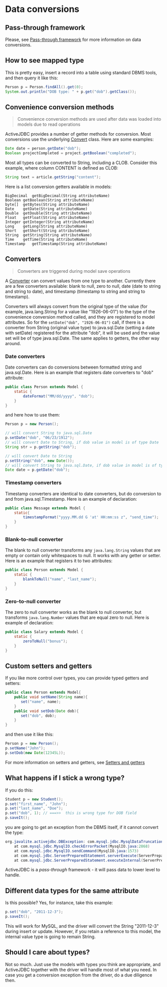 <div class="page-header">
   <h1>Data conversions</h1>
</div>


## Pass-through framework

Please, see [Pass-through framework](pass_through_framework) for more information on data conversions.  

## How to see mapped type

This is pretty easy, insert a record into a table using standard DBMS tools, and then query it like this:

~~~~ {.java  .numberLines}
Person p = Person.findAll().get(0);
System.out.println("DOB type: " + p.get("dob").getClass());
~~~~

## Convenience conversion methods

> Convenience conversion methods are used after data was loaded into models due to read operations

ActiveJDBC provides a number of getter methods for conversion. Most conversions use the
underlying [Convert](http://javalite.github.io/activejdbc/snapshot/org/javalite/common/Convert.html) class. Here are some examples:

~~~~ {.java  .numberLines}
Date date = person.getDate("dob");
Boolean projectCompleted = project.getBoolean("completed");
~~~~

Most all types can be converted to String, including a CLOB. Consider this example, where column CONTENT is defined as CLOB:

~~~~ {.java  .numberLines}
String text = article.getString("content");
~~~~



Here is a list conversion getters available in models: 

~~~~
BigDecimal	getBigDecimal(String attributeName)
Boolean	getBoolean(String attributeName)
byte[]	getBytes(String attributeName)
Date	getDate(String attributeName)
Double	getDouble(String attributeName)
Float	getFloat(String attributeName)
Integer	getInteger(String attributeName)
Long	getLong(String attributeName)
Short	getShort(String attributeName)
String	getString(String attributeName)
Time	getTime(String attributeName)
Timestamp	getTimestamp(String attributeName)
~~~~



## Converters


> Converters are triggered during model save operations

A [Converter](http://javalite.github.io/activejdbc/snapshot/org/javalite/activejdbc/conversion/Converter.html) can convert values from one type to another. Currently there are a few converters available: blank to null, zero to null, date (date to string and string to date), and timestamp (timestamp to string and string to timestamp).

Converters will always convert from the original type of the value (for example, java.lang.String for a value like "1926-06-01") to the type of the convenience conversion method called, and they are registered to model attributes. So for the `setDate("dob", "1926-06-01")` call, if there is a converter from String (original value type) to java.sql.Date (setting a date with setDate) registered for the attribute "dob", it will be used and the value set will be of type java.sql.Date. The same applies to getters, the other way around.

### Date converters

Date converters can do conversions between formatted string and java.sql.Date. Here is an example that registers date converters to "dob" attribute:

~~~~ {.java  .numberLines}
public class Person extends Model {
    static {
        dateFormat("MM/dd/yyyy", "dob");
    }    
}
~~~~

and here how to use them:

~~~~ {.java  .numberLines}
Person p = new Person();

// will convert String to java.sql.Date
p.setDate("dob", "06/23/1912"); 
// will convert Date to String, if dob value in model is of type Date
String str = p.getString("dob"); 

// will convert Date to String
p.setString("dob", new Date());
// will convert String to java.sql.Date, if dob value in model is of type String
Date date = p.getDate("dob");
~~~~

### Timestamp converters

Timestamp converters are identical to date converters, but do conversion to and from java.sql.Timestamp. Here is an example of declaration:

~~~~ {.java  .numberLines}
public class Message extends Model {
    static{
        timestampFormat("yyyy.MM.dd G 'at' HH:mm:ss z", "send_time");
    }
}
~~~~

### Blank-to-null converter

The blank to null converter transforms any `java.lang.String` values that are empty or contain only whitespaces to null. 
It works with any getter or setter. Here is an example that registers it to two attributes:

~~~~ {.java  .numberLines}
public class Person extends Model {
    static {
        blankToNull("name", "last_name");
    }    
}
~~~~

### Zero-to-null converter

The zero to null converter works as the blank to null converter, but transforms `java.lang.Number` values that are equal 
zero to null. Here is example of declaration:

~~~~ {.java  .numberLines}
public class Salary extends Model {
    static {
        zeroToNull("bonus");
    }    
}
~~~~

## Custom setters and getters

If you like more control over types, you can provide typed getters and setters:

~~~~ {.java  .numberLines}
public class Person extends Model{
    public void setName(String name){
       set("name", name);
    }
    public void setDob(Date dob){
       set("dob", dob);
    }
}
~~~~

and then use it like this:

~~~~ {.java  .numberLines}
Person p = new Person();
p.setName("John");
p.setDob(new Date(12345L));
~~~~

For more information on setters and getters, see [Setters and getters](setters_and_getters)

## What happens if I stick a wrong type?

If you do this:

~~~~ {.java  .numberLines}
Student p = new Student();
p.set("first_name", "John");
p.set("last_name", "Doe");
p.set("dob", 1); // ===>>  this is wrong type for DOB field
p.saveIt();
~~~~

you are going to get an exception from the DBMS itself, if it cannot convert the type:

~~~~ {.java  .numberLines}
org.javalite.activejdbc.DBException: com.mysql.jdbc.MysqlDataTruncation: Data truncation: Incorrect date value: '1' for column 'dob' at row 1, Query: INSERT INTO students (first_name, dob, last_name) VALUES (?, ?, ?), params: John,1,Doe
    at com.mysql.jdbc.MysqlIO.checkErrorPacket(MysqlIO.java:2868)
    at com.mysql.jdbc.MysqlIO.sendCommand(MysqlIO.java:1573)
    at com.mysql.jdbc.ServerPreparedStatement.serverExecute(ServerPreparedStatement.java:1169)
    at com.mysql.jdbc.ServerPreparedStatement.executeInternal(ServerPreparedStatement.java:693)
~~~~

ActiveJDBC is a *pass-through* framework - it will pass data to lower level to handle.

## Different data types for the same attribute

Is this possible? Yes, for instance, take this example:

~~~~ {.java  .numberLines}
p.set("dob", "2011-12-3");
p.saveIt();
~~~~

This will work for MySQL, and the driver will convert the String "2011-12-3" during insert or update. However, if you retain a reference to this model, the internal value type is going to remain String.

## Should I care about types?

Not so much. Just use the models with types you think are appropriate, and ActiveJDBC together with the driver will handle most of what you need. In case you get a conversion exception from the driver, do a due diligence then.
